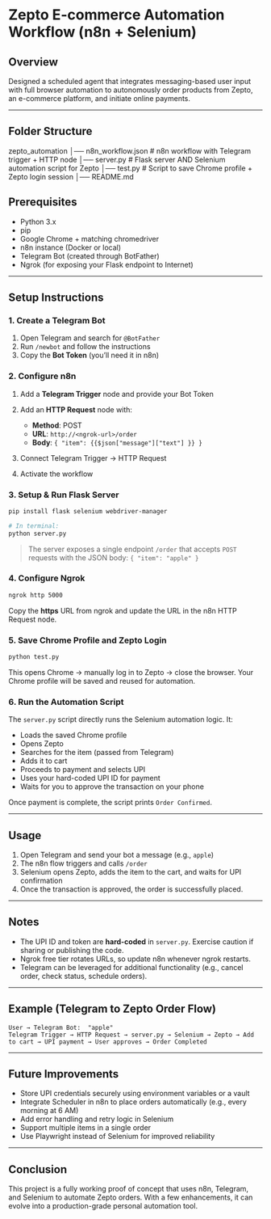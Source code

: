 # Zepto E-commerce Automation Workflow (n8n + Selenium)

## Overview

Designed a scheduled agent that integrates messaging-based user input with full browser automation to autonomously order products from Zepto, an e-commerce platform, and initiate online payments.

---

## Folder Structure


zepto_automation
│── n8n_workflow.json   # n8n workflow with Telegram trigger + HTTP node
│── server.py           # Flask server AND Selenium automation script for Zepto
│── test.py             # Script to save Chrome profile + Zepto login session
│── README.md


## Prerequisites

* Python 3.x
* pip
* Google Chrome + matching chromedriver
* n8n instance (Docker or local)
* Telegram Bot (created through BotFather)
* Ngrok (for exposing your Flask endpoint to Internet)

---

## Setup Instructions

### 1. Create a Telegram Bot

1. Open Telegram and search for `@BotFather`
2. Run `/newbot` and follow the instructions
3. Copy the **Bot Token** (you’ll need it in n8n)

### 2. Configure n8n

1. Add a **Telegram Trigger** node and provide your Bot Token
2. Add an **HTTP Request** node with:

   * **Method**: POST
   * **URL**: `http://<ngrok-url>/order`
   * **Body**: `{ "item": {{$json["message"]["text"] }} }`
3. Connect Telegram Trigger → HTTP Request
4. Activate the workflow

### 3. Setup & Run Flask Server

```bash
pip install flask selenium webdriver-manager

# In terminal:
python server.py
```

> The server exposes a single endpoint `/order` that accepts `POST` requests with the JSON body: `{ "item": "apple" }`

### 4. Configure Ngrok

```bash
ngrok http 5000
```

Copy the **https** URL from ngrok and update the URL in the n8n HTTP Request node.

### 5. Save Chrome Profile and Zepto Login

```bash
python test.py
```

This opens Chrome → manually log in to Zepto → close the browser. Your Chrome profile will be saved and reused for automation.

### 6. Run the Automation Script

The `server.py` script directly runs the Selenium automation logic. It:

* Loads the saved Chrome profile
* Opens Zepto
* Searches for the item (passed from Telegram)
* Adds it to cart
* Proceeds to payment and selects UPI
* Uses your hard-coded UPI ID for payment
* Waits for you to approve the transaction on your phone

Once payment is complete, the script prints `Order Confirmed`.

---

## Usage

1. Open Telegram and send your bot a message (e.g., `apple`)
2. The n8n flow triggers and calls `/order`
3. Selenium opens Zepto, adds the item to the cart, and waits for UPI confirmation
4. Once the transaction is approved, the order is successfully placed.

---

## Notes

* The UPI ID and token are **hard-coded** in `server.py`. Exercise caution if sharing or publishing the code.
* Ngrok free tier rotates URLs, so update n8n whenever ngrok restarts.
* Telegram can be leveraged for additional functionality (e.g., cancel order, check status, schedule orders).

---

## Example (Telegram to Zepto Order Flow)

```
User → Telegram Bot:  "apple"
Telegram Trigger → HTTP Request → server.py → Selenium → Zepto → Add to cart → UPI payment → User approves → Order Completed
```

---

## Future Improvements

* Store UPI credentials securely using environment variables or a vault
* Integrate Scheduler in n8n to place orders automatically (e.g., every morning at 6 AM)
* Add error handling and retry logic in Selenium
* Support multiple items in a single order
* Use Playwright instead of Selenium for improved reliability

---

## Conclusion

This project is a fully working proof of concept that uses n8n, Telegram, and Selenium to automate Zepto orders. With a few enhancements, it can evolve into a production-grade personal automation tool.
